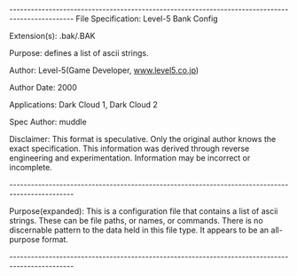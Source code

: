 *------------------------------------------------------------------------------------------------*
File Specification:		Level-5 Bank Config

Extension(s):			.bak/.BAK

Purpose:			defines a list of ascii strings.

Author:				Level-5(Game Developer, www.level5.co.jp)

Author Date:			2000

Applications:			Dark Cloud 1, Dark Cloud 2

Spec Author:			muddle

Disclaimer:				This format is speculative. Only the original author knows the exact specification.
	This information was derived through reverse engineering and experimentation. Information may be incorrect or	
	incomplete.

*------------------------------------------------------------------------------------------------*

Purpose(expanded):		This is a configuration file that contains a list of ascii strings. These can be file paths, or names, or commands. 
	There is no discernable pattern to the data held in this file type. It appears to be an all-purpose format.
	
*------------------------------------------------------------------------------------------------*